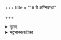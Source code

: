 +++
title = "16 ये अग्निदग्धा"

+++




<details><summary>मूलम्</summary>

ये अ॑ग्निद॒ग्धा येऽन॑ग्निदग्धाः ।  
ये॑ऽमुल्ँ लो॒कम्पि॒तर॑ᳵ ख्षि॒यन्ति॑ ।  
याꣳश्च॑ वि॒द्म याꣳ उ॑ च॒ न प्र॑वि॒द्म ।  
म॒घासु॑ य॒ज्ञꣳ सुकृ॑तञ्जुषन्ताम् ।  



</details>

<details><summary>भट्टभास्करटीका</summary>

16ये अग्निदग्धा इति ॥ अग्निनैव दाह इति सामर्थ्याद्गम्यते ये संस्कृतेनाग्निया दग्धाः पितरः ये चानग्निदग्धाः मिथ्याग्निदग्धाः ये च पितरः अमुं लोकं, इमं लोकमित्युपलक्षणम् । क्षियन्ति अधिवसन्ति । यांश्च वयं विद्म जानीमः, यानपि च न प्रविद्म प्रकर्षेण न जानीमः ते सर्वे पितरः मघासु मघानिमित्तं अस्माकं सुकृतं यज्ञं जुषन्तां सेवन्ताम् ॥


</details>

